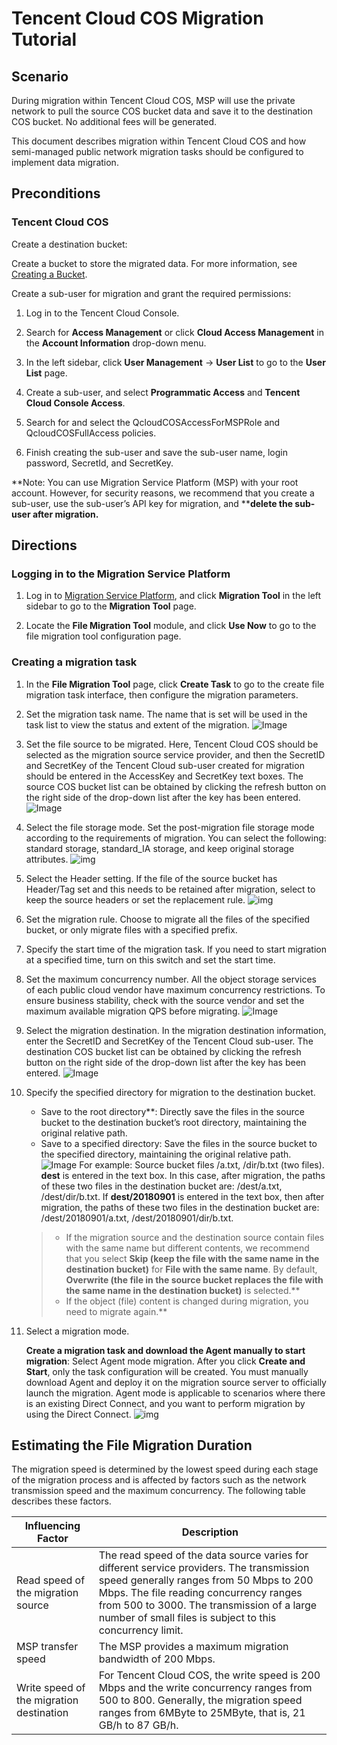 # Tencent Cloud COS Migration Tutorial

## Scenario

During migration within Tencent Cloud COS, MSP will use the private network to pull the source COS bucket data and save it to the destination COS bucket. No additional fees will be generated.

This document describes migration within Tencent Cloud COS and how semi-managed public network migration tasks should be configured to implement data migration.

## Preconditions

### Tencent Cloud COS

Create a destination bucket:

Create a bucket to store the migrated data. For more information, see [Creating a Bucket](https://cloud.tencent.com/document/product/436/6232).

Create a sub-user for migration and grant the required permissions:

1. Log in to the Tencent Cloud Console.

2. Search for **Access Management** or click **Cloud Access Management** in the **Account Information** drop-down menu.

3. In the left sidebar, click **User Management** -> **User List** to go to the **User List** page.

4. Create a sub-user, and select **Programmatic Access** and **Tencent Cloud Console Access**.

5. Search for and select the QcloudCOSAccessForMSPRole and QcloudCOSFullAccess policies.

6. Finish creating the sub-user and save the sub-user name, login password, SecretId, and SecretKey.

 

**Note: You can use Migration Service Platform (MSP) with your root account. However, for security reasons, we recommend that you create a sub-user, use the sub-user’s API key for migration, and ****delete the sub-user after migration.**

 

## Directions

### Logging in to the Migration Service Platform

1. Log in to [Migration Service Platform](https://console.cloud.tencent.com/msp/tools), and click **Migration Tool** in the left sidebar to go to the **Migration Tool** page.

2. Locate the **File Migration Tool** module, and click **Use Now** to go to the file migration tool configuration page.

### Creating a migration task

1. In the **File Migration Tool** page, click **Create Task** to go to the create file migration task interface, then configure the migration parameters.

2. Set the migration task name.
    The name that is set will be used in the task list to view the status and extent of the migration.
    ![Image](https://main.qcloudimg.com/raw/81725decffbebf4467b1f9c9b2abfb35.png)

3. Set the file source to be migrated.
    Here, Tencent Cloud COS should be selected as the migration source service provider, and then the SecretID and SecretKey of the Tencent Cloud sub-user created for migration should be entered in the AccessKey and SecretKey text boxes. The source COS bucket list can be obtained by clicking the refresh button on the right side of the drop-down list after the key has been entered.
    ![Image](https://main.qcloudimg.com/raw/424733ad9c344d826fd99b80f65f1c52.png)

4. Select the file storage mode.
    Set the post-migration file storage mode according to the requirements of migration. You can select the following: standard storage, standard_IA storage, and keep original storage attributes.
    ![img](https://main.qcloudimg.com/raw/2f1136773cd9168f914d541e70ec1280.png)

5. Select the Header setting.
    If the file of the source bucket has Header/Tag set and this needs to be retained after migration, select to keep the source headers or set the replacement rule.
    ![img](https://main.qcloudimg.com/raw/60aa2765c97949d494adf96539c7908b.png)

6. Set the migration rule.
    Choose to migrate all the files of the specified bucket, or only migrate files with a specified prefix.

7. Specify the start time of the migration task.
    If you need to start migration at a specified time, turn on this switch and set the start time.

8. Set the maximum concurrency number.
    All the object storage services of each public cloud vendor have maximum concurrency restrictions. To ensure business stability, check with the source vendor and set the maximum available migration QPS before migrating.
    ![Image](https://main.qcloudimg.com/raw/6da4e7afa74b5acab93ca7b6add64d12.png)

9. Select the migration destination.
    In the migration destination information, enter the SecretID and SecretKey of the Tencent Cloud sub-user. The destination COS bucket list can be obtained by clicking the refresh button on the right side of the drop-down list after the key has been entered.
    ![Image](https://main.qcloudimg.com/raw/8762d73cf54b28226a544b0b1a6ceab9.png)

10. Specify the specified directory for migration to the destination bucket.

    - Save to the root directory**: Directly save the files in the source bucket to the destination bucket’s root directory, maintaining the original relative path.
    - Save to a specified directory: Save the files in the source bucket to the specified directory, maintaining the original relative path.
    ![Image](https://main.qcloudimg.com/raw/a35ef5e7a5c98af31203766945684e86.png)
    For example:
    Source bucket files /a.txt, /dir/b.txt (two files). **dest** is entered in the text box. In this case, after migration, the paths of these two files in the destination bucket are: /dest/a.txt, /dest/dir/b.txt.
    If **dest/20180901** is entered in the text box, then after migration, the paths of these two files in the destination bucket are: /dest/20180901/a.txt, /dest/20180901/dir/b.txt.

     > 
     >- If the migration source and the destination source contain files with the same name but different contents, we recommend that you select **Skip (keep the file with the same name in the destination bucket)** for **File with the same name**. By default, **Overwrite (the file in the source bucket replaces the file with the same name in the destination bucket)** is selected.**
     >- If the object (file) content is changed during migration, you need to migrate again.**

11. Select a migration mode.

    **Create a migration task and download the Agent manually to start migration**: Select Agent mode migration. After you click **Create and Start**, only the task configuration will be created. You must manually download Agent and deploy it on the migration source server to officially launch the migration. Agent mode is applicable to scenarios where there is an existing Direct Connect, and you want to perform migration by using the Direct Connect.
 ![img](https://main.qcloudimg.com/raw/36ca6e5fc6b7a6e23b21d8ce0015a217.png)

## Estimating the File Migration Duration

The migration speed is determined by the lowest speed during each stage of the migration process and is affected by factors such as the network transmission speed and the maximum concurrency. The following table describes these factors.

| Influencing Factor | Description |
| ---------------------- | ------------------------------------------------------------ |
| Read speed of the migration source | The read speed of the data source varies for different service providers. The transmission speed generally ranges from 50 Mbps to 200 Mbps. The file reading concurrency ranges from 500 to 3000. The transmission of a large number of small files is subject to this concurrency limit. |
| MSP transfer speed     | The MSP provides a maximum migration bandwidth of 200 Mbps.                         |
| Write speed of the migration destination | For Tencent Cloud COS, the write speed is 200 Mbps and the write concurrency ranges from 500 to 800. Generally, the migration speed ranges from 6MByte to 25MByte, that is, 21 GB/h to 87 GB/h. |

 
